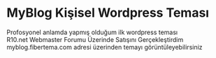 # MyBlog Kişisel Wordpress Teması
 Profosyonel anlamda yapmış olduğum ilk wordpress teması<br/>
 R10.net Webmaster Forumu Üzerinde Satışını Gerçekleştirdim<br/>
 myblog.fibertema.com adresi üzerinden temayı görüntüleyebilirsiniz<br/>
